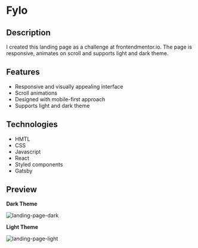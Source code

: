 <h1>
  Fylo
</h1>

## Description

I created this landing page as a challenge at frontendmentor.io. The page is responsive, animates on scroll and supports light and dark theme.

## Features

<ul>
  <li>Responsive and visually appealing interface</li>
  <li>Scroll animations</li>
  <li>Designed with mobile-first approach</li>
  <li>Supports light and dark theme</li>
</ul>

## Technologies

<ul>
  <li>HMTL</li>
  <li>CSS</li>
  <li>Javascript</li>
  <li>React</li>
  <li>Styled components</li>
  <li>Gatsby</li>
</ul>

## Preview
<b>Dark Theme</b>

![landing-page-dark](https://github.com/shakir-xcode/gatsby-landing-page/assets/125987776/e401d56a-50b5-430e-8196-1851189bc2b3)

<b>Light Theme</b>

![landing-page-light](https://github.com/shakir-xcode/gatsby-landing-page/assets/125987776/88144c0f-0385-49cd-8854-db7ab766606c)


